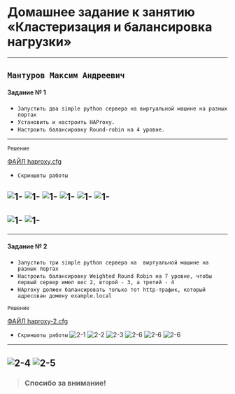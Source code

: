 ﻿#  Домашнее задание к занятию «Кластеризация и балансировка нагрузки»

---

`Мантуров Максим Андреевич`
---

#### Задание № 1 
- `Запустить два simple python сервера на виртуальной машине на разных портах`
- `Установить и настроить HAProxy.`
- `Настроить балансировку Round-robin на 4 уровне.`
---
`Решение`


[ФАЙЛ haproxy.cfg  ](https://github.com/MaximMantr/Fault_tolerance/blob/Clustering/Clustering_and_load_balancing_imag/File/haproxy.cfg)

- `Cкриншоты работы `

![1-](https://github.com/MaximMantr/Fault_tolerance/blob/Clustering/Clustering_and_load_balancing_imag/Task-1/01.png)
![1-](https://github.com/MaximMantr/Fault_tolerance/blob/Clustering/Clustering_and_load_balancing_imag/Task-1/02.png)
![1-](https://github.com/MaximMantr/Fault_tolerance/blob/Clustering/Clustering_and_load_balancing_imag/Task-1/03.png)
![1-](https://github.com/MaximMantr/Fault_tolerance/blob/Clustering/Clustering_and_load_balancing_imag/Task-1/04.png)
![1-](https://github.com/MaximMantr/Fault_tolerance/blob/Clustering/Clustering_and_load_balancing_imag/Task-1/05.png)
![1-](https://github.com/MaximMantr/Fault_tolerance/blob/Clustering/Clustering_and_load_balancing_imag/Task-1/06.png)
---
![1-](https://github.com/MaximMantr/Fault_tolerance/blob/Clustering/Clustering_and_load_balancing_imag/Task-1/07.png)
![1-](https://github.com/MaximMantr/Fault_tolerance/blob/Clustering/Clustering_and_load_balancing_imag/Task-1/08.png)
---

---

#### Задание № 2 
- `Запустить три simple python сервера на  виртуальной машине на разных портах`
- `Настроить балансировку Weighted Round Robin на 7 уровне, чтобы первый сервер имел вес 2, второй - 3, а третий - 4`
- `HAproxy должен балансировать только тот http-трафик, который адресован домену example.local`



`Решение`

[ФАЙЛ haproxy-2.cfg ](https://github.com/MaximMantr/Fault_tolerance/blob/Clustering/Clustering_and_load_balancing_imag/File/haproxy-2.cfg)


- `Cкриншоты работы`
![2-1](https://github.com/MaximMantr/Fault_tolerance/blob/Clustering/Clustering_and_load_balancing_imag/Task-2/1.png)
![2-2](https://github.com/MaximMantr/Fault_tolerance/blob/Clustering/Clustering_and_load_balancing_imag/Task-2/2.png)
![2-3](https://github.com/MaximMantr/Fault_tolerance/blob/Clustering/Clustering_and_load_balancing_imag/Task-2/3.png)
![2-6](https://github.com/MaximMantr/Fault_tolerance/blob/Clustering/Clustering_and_load_balancing_imag/Task-2/6.png)
![2-6](https://github.com/MaximMantr/Fault_tolerance/blob/Clustering/Clustering_and_load_balancing_imag/Task-2/7.png)
![2-6](https://github.com/MaximMantr/Fault_tolerance/blob/Clustering/Clustering_and_load_balancing_imag/Task-2/8.png)
---
![2-4](https://github.com/MaximMantr/Fault_tolerance/blob/Clustering/Clustering_and_load_balancing_imag/Task-2/5.png)
![2-5](https://github.com/MaximMantr/Fault_tolerance/blob/Clustering/Clustering_and_load_balancing_imag/Task-2/4.png)
---

> ### Спосибо за внимание!
